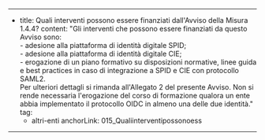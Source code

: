 ---
  - title: Quali interventi possono essere finanziati dall'Avviso della Misura 1.4.4?
    content: "Gli interventi che possono essere finanziati da questo Avviso sono: <br>- adesione alla piattaforma di identità digitale SPID;<br>- adesione alla piattaforma di identità digitale CIE;<br>- erogazione di un piano formativo su disposizioni normative, linee guida e best practices in caso di integrazione a SPID e CIE con protocollo SAML2. <br>Per ulteriori dettagli si rimanda all'Allegato 2 del presente Avviso. Non si rende necessaria l'erogazione del corso di formazione qualora un ente abbia implementato il protocollo OIDC in almeno una delle due identità."
    tag:
      - altri-enti
    anchorLink: 015_Qualiinterventipossonoess
---